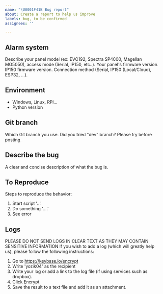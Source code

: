 ```yaml
---
name: "\U0001F41B Bug report"
about: Create a report to help us improve
labels: bug, to be confirmed
assignees: ''

---
```


<!--
Before creating a bug report look into wiki and FAQ page:
- Wiki: https://github.com/ParadoxAlarmInterface/pai/wiki
- FAQ: https://github.com/ParadoxAlarmInterface/pai/wiki/FAQ
- Use search before posting. Maybe your issue was already solved.
- You can always use https://matrix.to/#/#paradox-alarm-interface_community:gitter.im to ask a quick question.
-->

## Alarm system
Describe your panel model (ex: EVO192, Spectra SP4000, Magellan MG5050), access mode (Serial, IP150, etc..).
Your panel's firmware version. IP150 firmware version.
Connection method (Serial, IP150 (Local/Cloud), ESP32, ...).

## Environment
- Windows, Linux, RPI...
- Python version

## Git branch
Which Git branch you use. Did you tried "dev" branch? Please try before posting.

## Describe the bug
A clear and concise description of what the bug is.

## To Reproduce
Steps to reproduce the behavior:
1. Start script '...'
2. Do something '....'
3. See error

## Logs
PLEASE DO NOT SEND LOGS IN CLEAR TEXT AS THEY MAY CONTAIN SENSITIVE INFORMATION
If you wish to add a log (which will greatly help us), please follow the following instructions:

1. Go to https://keybase.io/encrypt
2. Write 'yozik04' as the recipient
3. Write your log or add a link to the log file (if using services such as dropbox).
4. Click Encrypt
5. Save the result to a text file and add it as an attachment.
